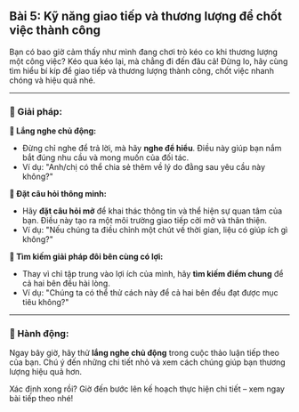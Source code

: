 ## Bài 5: Kỹ năng giao tiếp và thương lượng để chốt việc thành công

Bạn có bao giờ cảm thấy như mình đang chơi trò kéo co khi thương lượng một công việc? Kéo qua kéo lại, mà chẳng đi đến đâu cả! Đừng lo, hãy cùng tìm hiểu bí kíp để giao tiếp và thương lượng thành công, chốt việc nhanh chóng và hiệu quả nhé.

---

### 📌 Giải pháp:

**🔹 Lắng nghe chủ động:**
- Đừng chỉ nghe để trả lời, mà hãy **nghe để hiểu**. Điều này giúp bạn nắm bắt đúng nhu cầu và mong muốn của đối tác.
- Ví dụ: "Anh/chị có thể chia sẻ thêm về lý do đằng sau yêu cầu này không?"

**🔹 Đặt câu hỏi thông minh:**
- Hãy **đặt câu hỏi mở** để khai thác thông tin và thể hiện sự quan tâm của bạn. Điều này tạo ra một môi trường giao tiếp cởi mở và thân thiện.
- Ví dụ: "Nếu chúng ta điều chỉnh một chút về thời gian, liệu có giúp ích gì không?"

**🔹 Tìm kiếm giải pháp đôi bên cùng có lợi:**
- Thay vì chỉ tập trung vào lợi ích của mình, hãy **tìm kiếm điểm chung** để cả hai bên đều hài lòng.
- Ví dụ: "Chúng ta có thể thử cách này để cả hai bên đều đạt được mục tiêu không?"

---

### 🚀 Hành động:

Ngay bây giờ, hãy thử **lắng nghe chủ động** trong cuộc thảo luận tiếp theo của bạn. Chú ý đến những chi tiết nhỏ và xem cách chúng giúp bạn thương lượng hiệu quả hơn.

Xác định xong rồi? Giờ đến bước lên kế hoạch thực hiện chi tiết – xem ngay bài tiếp theo nhé!